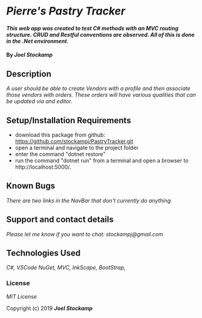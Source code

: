 # _Pierre's Pastry Tracker_

#### _This web app was created to test C# methods with an MVC routing structure. CRUD and Restful conventions are observed. All of this is done in the .Net environment._

#### By _Joel Stockamp_

## Description

_A user should be able to create Vendors with a profile and then associate those vendors with orders. These orders will have various qualities that can be updated via and editor._

## Setup/Installation Requirements

* download this package from github: https://github.com/stockampj/PastryTracker.git
* open a terminal and navigate to the project folder
* enter the command "dotnet restore"
* run the command "dotnet run" from a terminal and open a browser to http://localhost:5000/.

## Known Bugs

_There are two links in the NavBar that don't currently do anything._

## Support and contact details

_Please let me know if you want to chat: stockampj@gmail.com_

## Technologies Used

_C#, VSCode NuGet, MVC, InkScape, BootStrap,_

### License

*MIT License*

Copyright (c) 2019 **_Joel Stockamp_**
